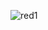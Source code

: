 
![red1](https://github.com/Hillaryrodriguezz/-Red-Social/assets/107311869/ab4510ed-1c48-4892-8917-2378755c919e)
